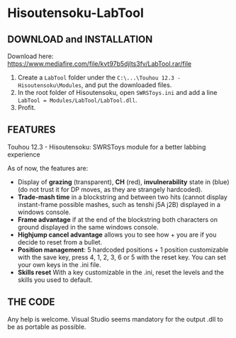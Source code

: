 # Hisoutensoku-LabTool
## DOWNLOAD and INSTALLATION
Download here: https://www.mediafire.com/file/kvt97b5djlts3fv/LabTool.rar/file

1. Create a `LabTool` folder under the `C:\...\Touhou 12.3 - Hisoutensoku\Modules`, and put the downloaded files.
2. In the root folder of Hisoutensoku, open `SWRSToys.ini` and add a line `LabTool = Modules/LabTool/LabTool.dll`.
3. Profit.

## FEATURES
Touhou 12.3 - Hisoutensoku: SWRSToys module for a better labbing experience

As of now, the features are:
- Display of **grazing** (transparent), **CH** (red), **invulnerability** state in (blue) (do not trust it for DP moves, as they are strangely hardcoded).
- **Trade-mash time** in a blockstring and between two hits (cannot display instant-frame possible mashes, such as tenshi j5A j2B) displayed in a windows console.
- **Frame advantage** if at the end of the blockstring both characters on ground displayed in the same windows console.
- **Highjump cancel advantage** allows you to see how + you are if you decide to reset from a bullet.
- **Position management**: 5 hardcoded positions + 1 position customizable with the save key, press 4, 1, 2, 3, 6 or 5 with the reset key. You can set your own keys in the .ini file.
- **Skills reset** With a key customizable in the .ini, reset the levels and the skills you used to default.

## THE CODE
Any help is welcome.
Visual Studio seems mandatory for the output .dll to be as portable as possible.
